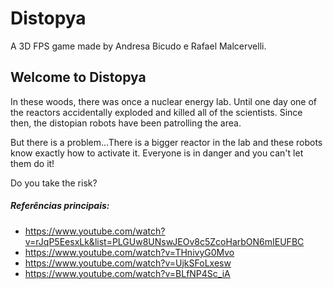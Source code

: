 # Distopya
A 3D FPS game made by Andresa Bicudo e Rafael Malcervelli.

## Welcome to Distopya

In these woods, there was once a nuclear energy lab.
Until one day one of the reactors accidentally exploded and killed all of the scientists.
Since then, the distopian robots have been patrolling the area.

But there is a problem...There is a bigger reactor in the lab and these robots know exactly how to activate it.
Everyone is in danger and you can't let them do it!

Do you take the risk?

##### Referências principais:
- https://www.youtube.com/watch?v=rJqP5EesxLk&list=PLGUw8UNswJEOv8c5ZcoHarbON6mIEUFBC 
- https://www.youtube.com/watch?v=THnivyG0Mvo 
- https://www.youtube.com/watch?v=UjkSFoLxesw 
- https://www.youtube.com/watch?v=BLfNP4Sc_iA
